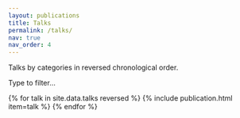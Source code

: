 ```yaml
---
layout: publications
title: Talks
permalink: /talks/
nav: true
nav_order: 4
---
```


Talks by categories in reversed chronological order.

Type to filter…

{% for talk in site.data.talks reversed %}
  {% include publication.html item=talk %}
{% endfor %}
